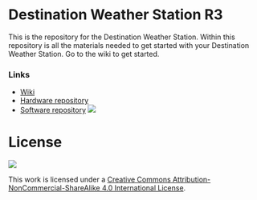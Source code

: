 # Destination Weather Station R3
This is the repository for the Destination Weather Station. Within this repository is all the materials needed to get started with your Destination Weather Station. Go to the wiki to get started.

### Links

* [Wiki](https://github.com/Destination-SPACE/Weather-Station-r3/wiki)
* [Hardware repository](https://github.com/Destination-SPACE/Weather-Station-r3-Hardware)
* [Software repository](https://github.com/Destination-SPACE/Weather-Station-r3-Software)
![](https://github.com/Destination-SPACE/Weather-Station-r3/blob/main/assets/breakoutsSoldered.png)
# License
![](https://licensebuttons.net/l/by-nc-sa/4.0/88x31.png)

This work is licensed under a [Creative Commons Attribution-NonCommercial-ShareAlike 4.0 International License](https://creativecommons.org/licenses/by-nc-sa/4.0/).
